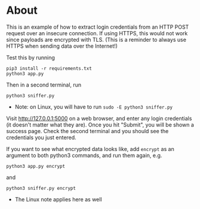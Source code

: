 # About

This is an example of how to extract login credentials from an HTTP POST request over an insecure connection. If using HTTPS, this would not work since payloads are encrypted with TLS. (This is a reminder to always use HTTPS when sending data over the Internet!)

Test this by running

```
pip3 install -r requirements.txt
python3 app.py
```

Then in a second terminal, run

```
python3 sniffer.py
```

- Note: on Linux, you will have to run `sudo -E python3 sniffer.py`

Visit http://127.0.0.1:5000 on a web browser, and enter any login credentials (it doesn't matter what they are). Once you hit "Submit", you will be shown a success page. Check the second terminal and you should see the credentials you just entered.

If you want to see what encrypted data looks like, add `encrypt` as an argument to both python3 commands, and run them again, e.g.

```
python3 app.py encrypt
```

and

```
python3 sniffer.py encrypt
```

- The Linux note applies here as well
